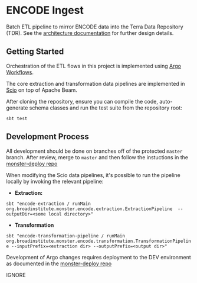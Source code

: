 # ENCODE Ingest

Batch ETL pipeline to mirror ENCODE data into the Terra Data Repository (TDR). See the [architecture documentation](https://github.com/DataBiosphere/encode-ingest/blob/master/ARCHITECTURE.md) for 
further design details.

## Getting Started

Orchestration of the ETL flows in this project is implemented using [Argo Workflows](https://argoproj.github.io/argo-workflows/).

The core extraction and transformation data pipelines are implemented in [Scio](https://spotify.github.io/scio/) on top of Apache Beam.

After cloning the repository, ensure you can compile the code, auto-generate schema classes
and run the test suite from the repository root:

`sbt test`

## Development Process

All development should be done on branches off of the protected `master` branch. After review, merge to `master`
and then follow the instuctions in the [monster-deploy repo](https://github.com/broadinstitute/monster-deploy/)

When modifying the Scio data pipelines, it's possible to run the pipeline locally by invoking the relevant pipeline:

* **Extraction:** 

`sbt "encode-extraction / runMain org.broadinstitute.monster.encode.extraction.ExtractionPipeline  --outputDir=<some local directory>"`
* **Transformation** 

`sbt "encode-transformation-pipeline / runMain org.broadinstitute.monster.encode.transformation.TransformationPipeline --inputPrefix=<extraction dir> --outputPrefix=<output dir>"`

Development of Argo changes requires deployment to the DEV environment as documented in the [monster-deploy repo](https://github.com/broadinstitute/monster-deploy/)


IGNORE
